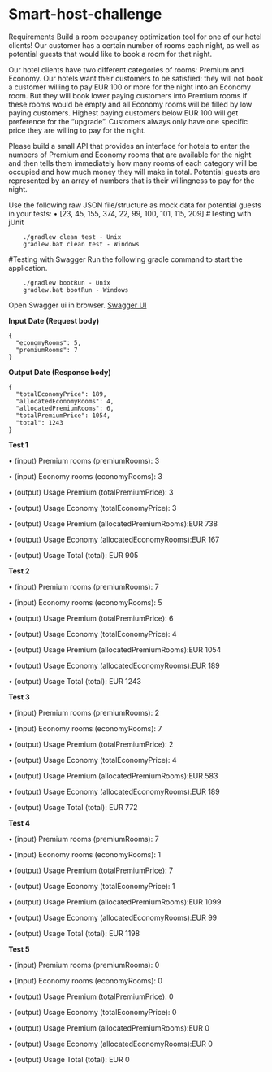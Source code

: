 # Smart-host-challenge
Requirements
Build a room occupancy optimization tool for one of our hotel clients! Our customer has a certain number of rooms each night, as well as potential guests that would like to book a room for that night.

Our hotel clients have two different categories of rooms: Premium and Economy. Our hotels want their customers to be satisfied: they will not book a customer willing to pay EUR 100 or more for the night into an Economy room. But they will book lower paying customers into Premium rooms if these rooms would be empty and all Economy rooms will be filled by low paying customers. Highest paying customers below EUR 100 will get preference for the “upgrade”. Customers always only have one specific price they are willing to pay for the night.

Please build a small API that provides an interface for hotels to enter the numbers of Premium and Economy rooms that are available for the night and then tells them immediately how many rooms of each category will be occupied and how much money they will make in total. Potential guests are represented by an array of numbers that is their willingness to pay for the night.

Use the following raw JSON file/structure as mock data for potential guests in your tests: • [23, 45, 155, 374, 22, 99, 100, 101, 115, 209]
#Testing with jUnit
```aidl
    ./gradlew clean test - Unix
    gradlew.bat clean test - Windows
```

#Testing with Swagger 
Run the following gradle command to start the application.
```$xslt
    ./gradlew bootRun - Unix
    gradlew.bat bootRun - Windows
```
Open Swagger ui in browser.
[Swagger UI](http://localhost:8089/swagger-ui/#/room-manager-controller/occupancyUsingPOST)

**Input Date (Request body)**
```$xslt
{
  "economyRooms": 5,
  "premiumRooms": 7
}
```

**Output Date (Response body)**
```$xslt
{
  "totalEconomyPrice": 189,
  "allocatedEconomyRooms": 4,
  "allocatedPremiumRooms": 6,
  "totalPremiumPrice": 1054,
  "total": 1243
}
```
**Test 1**

• (input)  Premium rooms (premiumRooms): 3

• (input) Economy rooms (economyRooms): 3

• (output) Usage Premium (totalPremiumPrice): 3 

• (output) Usage Economy (totalEconomyPrice): 3

• (output) Usage Premium (allocatedPremiumRooms):EUR 738

• (output) Usage Economy (allocatedEconomyRooms):EUR 167 

• (output) Usage Total (total): EUR 905 


**Test 2**

• (input)  Premium rooms (premiumRooms): 7

• (input) Economy rooms (economyRooms): 5

• (output) Usage Premium (totalPremiumPrice): 6

• (output) Usage Economy (totalEconomyPrice): 4

• (output) Usage Premium (allocatedPremiumRooms):EUR 1054

• (output) Usage Economy (allocatedEconomyRooms):EUR 189

• (output) Usage Total (total): EUR 1243 


**Test 3**

• (input)  Premium rooms (premiumRooms): 2

• (input) Economy rooms (economyRooms): 7

• (output) Usage Premium (totalPremiumPrice): 2

• (output) Usage Economy (totalEconomyPrice): 4

• (output) Usage Premium (allocatedPremiumRooms):EUR 583

• (output) Usage Economy (allocatedEconomyRooms):EUR 189

• (output) Usage Total (total): EUR 772 


**Test 4**

• (input)  Premium rooms (premiumRooms): 7

• (input) Economy rooms (economyRooms): 1

• (output) Usage Premium (totalPremiumPrice): 7

• (output) Usage Economy (totalEconomyPrice): 1

• (output) Usage Premium (allocatedPremiumRooms):EUR 1099

• (output) Usage Economy (allocatedEconomyRooms):EUR 99

• (output) Usage Total (total): EUR 1198 


**Test 5**

• (input)  Premium rooms (premiumRooms): 0

• (input) Economy rooms (economyRooms): 0

• (output) Usage Premium (totalPremiumPrice): 0

• (output) Usage Economy (totalEconomyPrice): 0

• (output) Usage Premium (allocatedPremiumRooms):EUR 0

• (output) Usage Economy (allocatedEconomyRooms):EUR 0

• (output) Usage Total (total): EUR 0 
